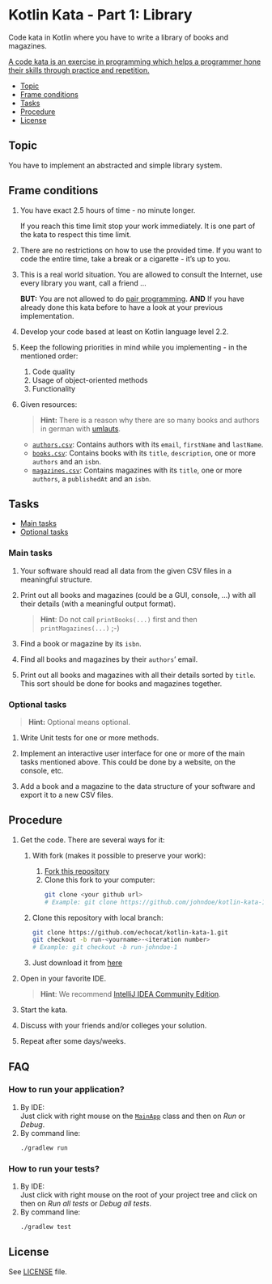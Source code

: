 # Kotlin Kata - Part 1: Library

Code kata in Kotlin where you have to write a library of books and magazines.

[A code kata is an exercise in programming which helps a programmer hone their skills through practice and repetition.](https://en.wikipedia.org/wiki/Kata_(programming))

* [Topic](#topic)
* [Frame conditions](#frame-conditions)
* [Tasks](#tasks)
* [Procedure](#procedure)
* [License](#license)

## Topic

You have to implement an abstracted and simple library system.

## Frame conditions

1. You have exact 2.5 hours of time - no minute longer.

   If you reach this time limit stop your work immediately.
   It is one part of the kata to respect this time limit.
   
2. There are no restrictions on how to use the provided time.
   If you want to code the entire time, take a break or a cigarette - it’s up to you.

3. This is a real world situation. You are allowed to consult the Internet, use every library you want, call a friend ...

   **BUT:** You are not allowed to do [pair programming](https://en.wikipedia.org/wiki/Pair_programming).
   **AND** If you have already done this kata before to have a look at your previous implementation.

4. Develop your code based at least on Kotlin language level 2.2.

5. Keep the following priorities in mind while you implementing - in the mentioned order:
   1. Code quality
   2. Usage of object-oriented methods
   3. Functionality

6. Given resources:

   > **Hint:** There is a reason why there are so many books and authors in german with [umlauts](https://en.wikipedia.org/wiki/Germanic_umlaut).

   * [`authors.csv`](src/main/resources/org/echocat/kata/kotlin/part1/data/authors.csv): Contains authors with its `email`, `firstName` and `lastName`.
   * [`books.csv`](src/main/resources/org/echocat/kata/kotlin/part1/data/books.csv): Contains books with its `title`, `description`, one or more `authors` and an `isbn`.
   * [`magazines.csv`](src/main/resources/org/echocat/kata/kotlin/part1/data/magazines.csv): Contains magazines with its `title`, one or more `authors`, a `publishedAt` and an `isbn`.

## Tasks

* [Main tasks](#main-tasks)
* [Optional tasks](#optional-tasks)

### Main tasks

1. Your software should read all data from the given CSV files in a meaningful structure.

2. Print out all books and magazines (could be a GUI, console, …) with all their details (with a meaningful output format).

   > **Hint**: Do not call `printBooks(...)` first and then `printMagazines(...)` ;-)

3. Find a book or magazine by its `isbn`.

4. Find all books and magazines by their `authors`’ email.

5. Print out all books and magazines with all their details sorted by `title`.
   This sort should be done for books and magazines together.

### Optional tasks

> **Hint:** Optional means optional.

1. Write Unit tests for one or more methods.

2. Implement an interactive user interface for one or more of the main tasks mentioned above.
   This could be done by a website, on the console, etc.

3. Add a book and a magazine to the data structure of your software and export it to a new CSV files.

## Procedure

1. Get the code. There are several ways for it:

   1. With fork (makes it possible to preserve your work):
      1. [Fork this repository](https://github.com/echocat/kotlin-kata-1/fork)
      2. Clone this fork to your computer:
         ```bash
         git clone <your github url>
         # Example: git clone https://github.com/johndoe/kotlin-kata-1.git
         ```

   2. Clone this repository with local branch:
      ```bash
      git clone https://github.com/echocat/kotlin-kata-1.git
      git checkout -b run-<yourname>-<iteration number> 
      # Example: git checkout -b run-johndoe-1
      ```

   3. Just download it from [here](https://github.com/echocat/kotlin-kata-1/archive/master.zip)

2. Open in your favorite IDE.

   > **Hint**: We recommend [IntelliJ IDEA Community Edition](https://www.jetbrains.com/idea).

3. Start the kata.

4. Discuss with your friends and/or colleges your solution.

5. Repeat after some days/weeks.

## FAQ

### How to run your application?

1. By IDE:<br/>
   Just click with right mouse on the [`MainApp`](src/main/kotlin/org/echocat/kata/kotlin/part1/MainApp.kt) class and
   then on _Run_ or _Debug_.
2. By command line:
   ```bash
   ./gradlew run
   ```
### How to run your tests?

1. By IDE:<br/>
   Just click with right mouse on the root of your project tree and click on
   then on _Run all tests_ or _Debug all tests_.
2. By command line:
   ```bash
   ./gradlew test
   ```

## License

See [LICENSE](LICENSE) file.
